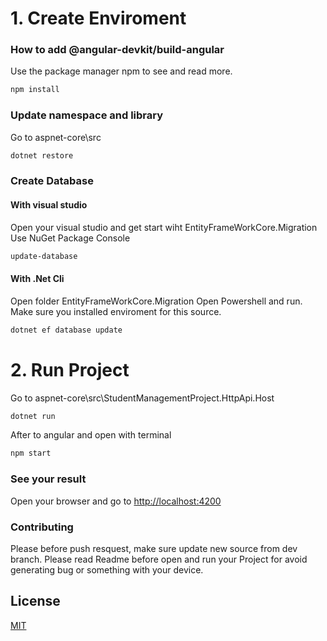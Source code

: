 # 1. Create Enviroment 

### How to add @angular-devkit/build-angular

Use the package manager npm to see and read more.

```bash
npm install
```
### Update namespace and library
Go to aspnet-core\src
```sh
dotnet restore
```

### Create Database 
#### With visual studio
Open your visual studio and get start wiht EntityFrameWorkCore.Migration
Use NuGet Package Console
```sh
update-database
```
#### With .Net Cli
Open folder EntityFrameWorkCore.Migration
Open Powershell and run. Make sure you installed enviroment for this source. 
```sh
dotnet ef database update
```

# 2.  Run Project

Go to aspnet-core\src\StudentManagementProject.HttpApi.Host
```sh
dotnet run
```
After to angular and open with terminal
```sh
npm start
```
### See your result
Open your browser and go to [http://localhost:4200](http://localhost:4200)

### Contributing
Please before push resquest, make sure update new source from dev branch. Please read Readme before open and run your Project for avoid generating bug or something with your device.
## License
[MIT](https://choosealicense.com/licenses/mit/)
